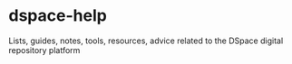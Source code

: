# dspace-help
Lists, guides, notes, tools, resources, advice related to the DSpace digital repository platform
